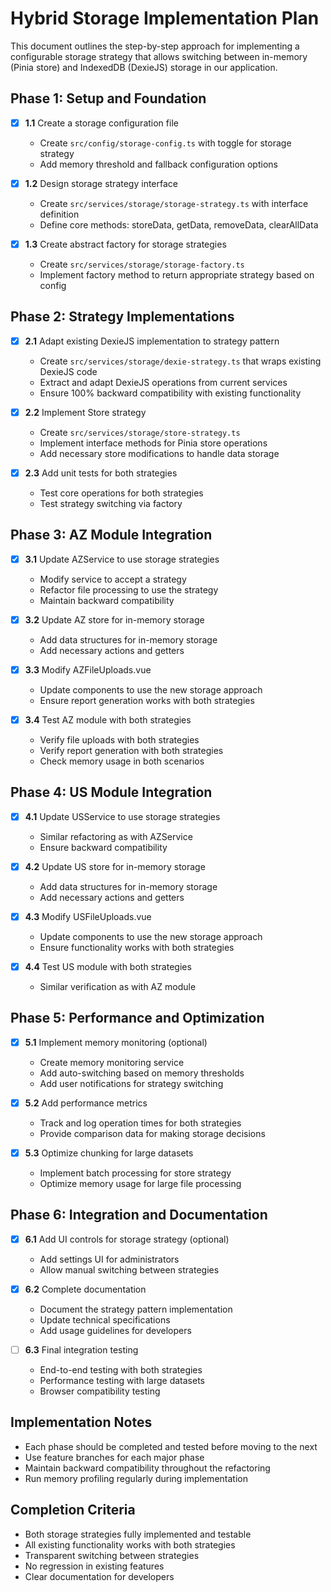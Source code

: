 # Hybrid Storage Implementation Plan

This document outlines the step-by-step approach for implementing a configurable storage strategy that allows switching between in-memory (Pinia store) and IndexedDB (DexieJS) storage in our application.

## Phase 1: Setup and Foundation

- [x] **1.1** Create a storage configuration file
  - Create `src/config/storage-config.ts` with toggle for storage strategy
  - Add memory threshold and fallback configuration options

- [x] **1.2** Design storage strategy interface
  - Create `src/services/storage/storage-strategy.ts` with interface definition
  - Define core methods: storeData, getData, removeData, clearAllData

- [x] **1.3** Create abstract factory for storage strategies
  - Create `src/services/storage/storage-factory.ts`
  - Implement factory method to return appropriate strategy based on config

## Phase 2: Strategy Implementations

- [x] **2.1** Adapt existing DexieJS implementation to strategy pattern
  - Create `src/services/storage/dexie-strategy.ts` that wraps existing DexieJS code
  - Extract and adapt DexieJS operations from current services
  - Ensure 100% backward compatibility with existing functionality

- [x] **2.2** Implement Store strategy
  - Create `src/services/storage/store-strategy.ts`
  - Implement interface methods for Pinia store operations
  - Add necessary store modifications to handle data storage

- [x] **2.3** Add unit tests for both strategies
  - Test core operations for both strategies
  - Test strategy switching via factory

## Phase 3: AZ Module Integration

- [x] **3.1** Update AZService to use storage strategies
  - Modify service to accept a strategy
  - Refactor file processing to use the strategy
  - Maintain backward compatibility

- [x] **3.2** Update AZ store for in-memory storage
  - Add data structures for in-memory storage
  - Add necessary actions and getters

- [x] **3.3** Modify AZFileUploads.vue
  - Update components to use the new storage approach
  - Ensure report generation works with both strategies

- [x] **3.4** Test AZ module with both strategies
  - Verify file uploads with both strategies
  - Verify report generation with both strategies
  - Check memory usage in both scenarios

## Phase 4: US Module Integration

- [x] **4.1** Update USService to use storage strategies
  - Similar refactoring as with AZService
  - Ensure backward compatibility

- [x] **4.2** Update US store for in-memory storage
  - Add data structures for in-memory storage
  - Add necessary actions and getters

- [x] **4.3** Modify USFileUploads.vue
  - Update components to use the new storage approach
  - Ensure functionality works with both strategies

- [x] **4.4** Test US module with both strategies
  - Similar verification as with AZ module

## Phase 5: Performance and Optimization

- [x] **5.1** Implement memory monitoring (optional)
  - Create memory monitoring service
  - Add auto-switching based on memory thresholds
  - Add user notifications for strategy switching

- [x] **5.2** Add performance metrics
  - Track and log operation times for both strategies
  - Provide comparison data for making storage decisions

- [x] **5.3** Optimize chunking for large datasets
  - Implement batch processing for store strategy
  - Optimize memory usage for large file processing

## Phase 6: Integration and Documentation

- [x] **6.1** Add UI controls for storage strategy (optional)
  - Add settings UI for administrators
  - Allow manual switching between strategies

- [x] **6.2** Complete documentation
  - Document the strategy pattern implementation
  - Update technical specifications
  - Add usage guidelines for developers

- [ ] **6.3** Final integration testing
  - End-to-end testing with both strategies
  - Performance testing with large datasets
  - Browser compatibility testing

## Implementation Notes

- Each phase should be completed and tested before moving to the next
- Use feature branches for each major phase
- Maintain backward compatibility throughout the refactoring
- Run memory profiling regularly during implementation

## Completion Criteria

- Both storage strategies fully implemented and testable
- All existing functionality works with both strategies
- Transparent switching between strategies
- No regression in existing features
- Clear documentation for developers
